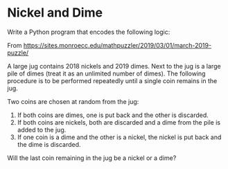 # Nickel and Dime

Write a Python program that encodes the following logic:

From https://sites.monroecc.edu/mathpuzzler/2019/03/01/march-2019-puzzle/

A large jug contains 2018 nickels and 2019 dimes.  Next to the jug is a large pile of dimes (treat it as an unlimited number of dimes).  The following procedure is to be performed repeatedly until a single coin remains in the jug.

Two coins are chosen at random from the jug:

1. If both coins are dimes, one is put back and the other is discarded.
2. If both coins are nickels, both are discarded and a dime from the pile is added to the jug.
3. If one coin is a dime and the other is a nickel, the nickel is put back and the dime is discarded.

Will the last coin remaining in the jug be a nickel or a dime?



